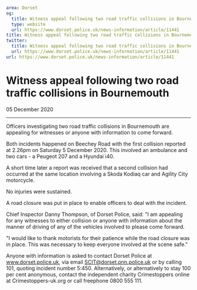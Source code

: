 ```yaml
area: Dorset
og:
  title: Witness appeal following two road traffic collisions in Bournemouth
  type: website
  url: https://www.dorset.police.uk/news-information/article/11441
title: Witness appeal following two road traffic collisions in Bournemouth |
twitter:
  title: Witness appeal following two road traffic collisions in Bournemouth
  url: https://www.dorset.police.uk/news-information/article/11441
url: https://www.dorset.police.uk/news-information/article/11441
```

# Witness appeal following two road traffic collisions in Bournemouth

05 December 2020

* * *

Officers investigating two road traffic collisions in Bournemouth are appealing for witnesses or anyone with information to come forward.

Both incidents happened on Beechey Road with the first collision reported at 2.26pm on Saturday 5 December 2020. This involved an ambulance and two cars - a Peugeot 207 and a Hyundai i40.

A short time later a report was received that a second collision had occurred at the same location involving a Skoda Kodiaq car and Agility City motorcycle.

No injuries were sustained.

A road closure was put in place to enable officers to deal with the incident.

Chief Inspector Danny Thompson, of Dorset Police, said: "I am appealing for any witnesses to either collision or anyone with information about the manner of driving of any of the vehicles involved to please come forward.

"I would like to thank motorists for their patience while the road closure was in place. This was necessary to keep everyone involved at the scene safe."

Anyone with information is asked to contact Dorset Police at www.dorset.police.uk, via email SCIT@dorset.pnn.police.uk or by calling 101, quoting incident number 5:450. Alternatively, or alternatively to stay 100 per cent anonymous, contact the independent charity Crimestoppers online at Crimestoppers-uk.org or call freephone 0800 555 111.
